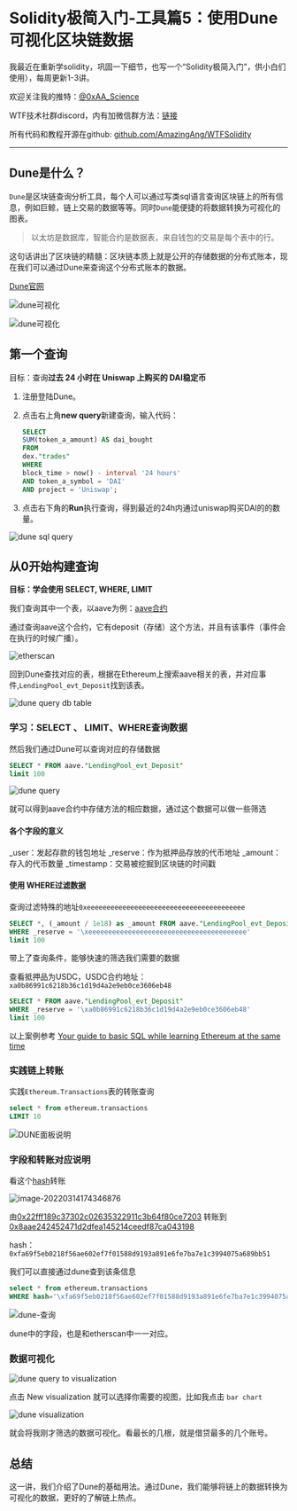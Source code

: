 # Solidity极简入门-工具篇5：使用Dune可视化区块链数据 

我最近在重新学solidity，巩固一下细节，也写一个“Solidity极简入门”，供小白们使用），每周更新1-3讲。

欢迎关注我的推特：[@0xAA_Science](https://twitter.com/0xAA_Science)

WTF技术社群discord，内有加微信群方法：[链接](https://discord.gg/5akcruXrsk)

所有代码和教程开源在github: [github.com/AmazingAng/WTFSolidity](https://github.com/AmazingAng/WTFSolidity)

-----
## Dune是什么？


`Dune`是区块链查询分析工具，每个人可以通过写类sql语言查询区块链上的所有信息，例如巨鲸，链上交易的数据等等。同时`Dune`能便捷的将数据转换为可视化的图表。

> 以太坊是数据库，智能合约是数据表，来自钱包的交易是每个表中的行。

这句话讲出了区块链的精髓：区块链本质上就是公开的存储数据的分布式账本，现在我们可以通过Dune来查询这个分布式账本的数据。

[Dune官网](https://dune.xyz/)

![dune可视化](./img/1.png)

![dune可视化](./img/2.png)


## 第一个查询

目标：查询**过去 24 小时在 Uniswap 上购买的 DAI稳定币**

1. 注册登陆Dune。
2. 点击右上角**new query**新建查询，输入代码：

    ```sql
    SELECT
    SUM(token_a_amount) AS dai_bought
    FROM
    dex."trades"
    WHERE
    block_time > now() - interval '24 hours'
    AND token_a_symbol = 'DAI'
    AND project = 'Uniswap';
    ```
3. 点击右下角的**Run**执行查询，得到最近的24h内通过uniswap购买DAI的的数量。

![dune sql query](./img/3.png)


## 从0开始构建查询

**目标：学会使用 SELECT, WHERE, LIMIT**

我们查询其中一个表，以aave为例：[aave合约](https://etherscan.io/address/0x398ec7346dcd622edc5ae82352f02be94c62d119#writeProxyContract)

通过查询aave这个合约，它有deposit（存储）这个方法，并且有该事件（事件会在执行的时候广播）。

![etherscan](./img/6.png)

回到Dune查找对应的表，根据在Ethereum上搜索aave相关的表，并对应事件,`LendingPool_evt_Deposit`找到该表。

![dune query db table](./img/13.png)

### 学习：SELECT 、 LIMIT、WHERE查询数据

然后我们通过Dune可以查询对应的存储数据

```sql
SELECT * FROM aave."LendingPool_evt_Deposit"
limit 100
```

![dune query](./img/7.png)

就可以得到aave合约中存储方法的相应数据，通过这个数据可以做一些筛选

#### 各个字段的意义

_user：发起存款的钱包地址
_reserve：作为抵押品存放的代币地址
_amount：存入的代币数量
_timestamp：交易被挖掘到区块链的时间戳

#### 使用 WHERE过滤数据

查询过滤特殊的地址`0xeeeeeeeeeeeeeeeeeeeeeeeeeeeeeeeeeeeeeeee`

```sql
SELECT *, (_amount / 1e18) as _amount FROM aave."LendingPool_evt_Deposit"
WHERE _reserve = '\xeeeeeeeeeeeeeeeeeeeeeeeeeeeeeeeeeeeeeeee'
limit 100
```

带上了查询条件，能够快速的筛选我们需要的数据

查看抵押品为USDC，USDC合约地址：`xa0b86991c6218b36c1d19d4a2e9eb0ce3606eb48`

```sql
SELECT * FROM aave."LendingPool_evt_Deposit"
WHERE _reserve = '\xa0b86991c6218b36c1d19d4a2e9eb0ce3606eb48'
limit 100
```

以上案例参考 [Your guide to basic SQL while learning Ethereum at the same time](https://towardsdatascience.com/your-guide-to-basic-sql-while-learning-ethereum-at-the-same-time-9eac17a05929)

### 实践链上转账


实践`Ethereum.Transactions`表的转账查询


```sql
select * from ethereum.transactions
LIMIT 10
```

![DUNE面板说明](./img/14.png)

### 字段和转账对应说明

看这个[hash](https://etherscan.io/tx/0xfa69f5eb0218f56ae602ef7f01588d9193a891e6fe7ba7e1c3994075a689bb51)转账 

![image-20220314174346876](./img/16.png)

由[0x22fff189c37302c02635322911c3b64f80ce7203](https://etherscan.io/token/0xdac17f958d2ee523a2206206994597c13d831ec7?a=0x22fff189c37302c02635322911c3b64f80ce7203) 转账到 [0x8aae242452471d2dfea145214ceedf87ca043198](https://etherscan.io/token/0xdac17f958d2ee523a2206206994597c13d831ec7?a=0x8aae242452471d2dfea145214ceedf87ca043198)

hash：`0xfa69f5eb0218f56ae602ef7f01588d9193a891e6fe7ba7e1c3994075a689bb51`

我们可以直接通过dune查到该条信息

```sql
select * from ethereum.transactions
WHERE hash='\xfa69f5eb0218f56ae602ef7f01588d9193a891e6fe7ba7e1c3994075a689bb51'
```

![dune-查询](./img/15.png)

dune中的字段，也是和etherscan中一一对应。



### 数据可视化

![dune query to visualization](./img/11.png)

点击 New visualization 就可以选择你需要的视图，比如我点击 `bar chart`

![dune visualization](./img/12.png)

就会将我刚才筛选的数据可视化。看最长的几根，就是借贷最多的几个账号。



## 总结

这一讲，我们介绍了Dune的基础用法。通过Dune，我们能够将链上的数据转换为可视化的数据，更好的了解链上热点。
